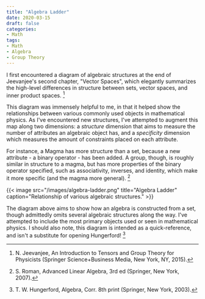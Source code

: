 ```yaml
---
title: "Algebra Ladder"
date: 2020-03-15
draft: false
categories:
- Math
tags:
- Math
- Algebra
- Group Theory
---
```


I first encountered a diagram of algebraic structures at the end of Jeevanjee's second chapter,
"Vector Spaces", which elegantly summarizes the high-level differences in structure between sets,
vector spaces, and inner product spaces. [^1]

This diagram was immensely helpful to me, in that it helped show the relationships between various
commonly used objects in mathematical physics. As I've encountered new structures, I've attempted
to augment this map along two dimensions: a _structure_ dimension that aims to measure the number
of attributes an algebraic object has, and a _specificity_ dimension which measures the amount
of constraints placed on each attribute.

For instance, a Magma has more structure than a set, because a new attribute - a binary operator - has
been added. A group, though, is roughly similar in structure to a magma, but has more properties of
the binary operator specified, such as associativity, inverses, and identity, which make it more
specific (and the magma more general). [^2]

{{< image src="/images/algebra-ladder.png" title="Algebra Ladder" caption="Relationship of various algebraic structures." >}}

The diagram above aims to show how an algebra is constructed from a set, though admittedly omits
several algebraic structures along the way. I've attempted to include the most primary objects used or
seen in mathematical physics. I should also note, this diagram is intended as a quick-reference, and
isn't a substitute for opening Hungerford! [^3]

[^1]: N. Jeevanjee, An Introduction to Tensors and Group Theory for Physicists (Springer Science+Business Media, New York, NY, 2015).
[^2]: S. Roman, Advanced Linear Algebra, 3rd ed (Springer, New York, 2007).
[^3]: T. W. Hungerford, Algebra, Corr. 8th print (Springer, New York, 2003).

